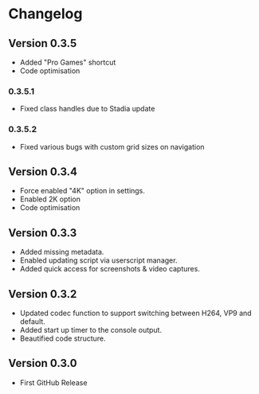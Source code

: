 # Changelog

## Version 0.3.5
* Added "Pro Games" shortcut
* Code optimisation

### 0.3.5.1
* Fixed class handles due to Stadia update

### 0.3.5.2
* Fixed various bugs with custom grid sizes on navigation

## Version 0.3.4
* Force enabled "4K" option in settings.
* Enabled 2K option
* Code optimisation

## Version 0.3.3
* Added missing metadata.
* Enabled updating script via userscript manager.
* Added quick access for screenshots & video captures.

## Version 0.3.2

* Updated codec function to support switching between H264, VP9 and default.
* Added start up timer to the console output.
* Beautified code structure.

## Version 0.3.0

* First GitHub Release
